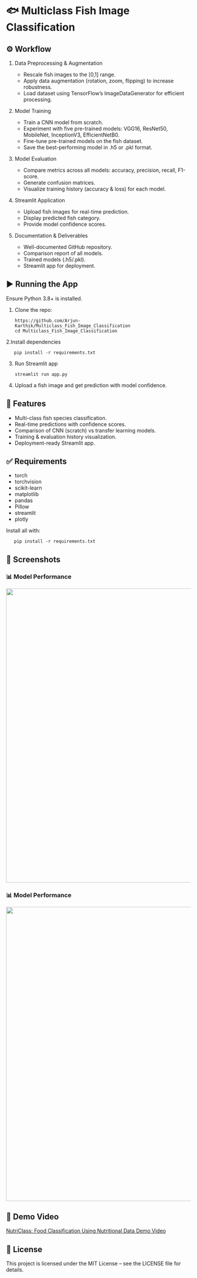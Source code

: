 # 🐟 Multiclass Fish Image Classification

## ⚙️ Workflow
1. Data Preprocessing & Augmentation

    - Rescale fish images to the [0,1] range.
    - Apply data augmentation (rotation, zoom, flipping) to increase robustness.
    - Load dataset using TensorFlow’s ImageDataGenerator for efficient processing.

2. Model Training

    - Train a CNN model from scratch.
    - Experiment with five pre-trained models: VGG16, ResNet50, MobileNet, InceptionV3, EfficientNetB0.
    - Fine-tune pre-trained models on the fish dataset.
    - Save the best-performing model in .h5 or .pkl format.
  
3. Model Evaluation

    - Compare metrics across all models: accuracy, precision, recall, F1-score.
    - Generate confusion matrices.
    - Visualize training history (accuracy & loss) for each model.
  
4. Streamlit Application

    - Upload fish images for real-time prediction.
    - Display predicted fish category.
    - Provide model confidence scores.
  
5. Documentation & Deliverables

    - Well-documented GitHub repository.
    - Comparison report of all models.
    - Trained models (.h5/.pkl).
    - Streamlit app for deployment.
  
## ▶️ Running the App

Ensure Python 3.8+ is installed.

1. Clone the repo:
   
       https://github.com/Arjun-Karthik/Multiclass_Fish_Image_Classification
       cd Multiclass_Fish_Image_Classification

2.Install dependencies

       pip install -r requirements.txt

3. Run Streamlit app

       streamlit run app.py

4. Upload a fish image and get prediction with model confidence.

## 🧩 Features

   - Multi-class fish species classification.
   - Real-time predictions with confidence scores.
   - Comparison of CNN (scratch) vs transfer learning models.
   - Training & evaluation history visualization.
   - Deployment-ready Streamlit app.

## ✅ Requirements

   - torch
   - torchvision
   - scikit-learn
   - matplotlib
   - pandas
   - Pillow
   - streamlit
   - plotly

Install all with:

       pip install -r requirements.txt

## 📸 Screenshots

### 📊 Model Performance

<img src="Screenshots/Model Metrics.png" width="800"/>

### 📊 Model Performance

<img src="Screenshots/PCA Visualization.png" width="800"/>

## 🎥 Demo Video

   <a href="https://www.linkedin.com/posts/arjun-t-a51383200_nutriclass-food-classification-using-nutritional-activity-7358768128262066178-qE4L?utm_source=share&utm_medium=member_desktop&rcm=ACoAADNQBh0BQsEphYCjQb01l17Z8-pUyINZuxs">NutriClass: Food Classification Using Nutritional Data Demo Video</a>

## 📃 License

   This project is licensed under the MIT License – see the LICENSE file for details.

